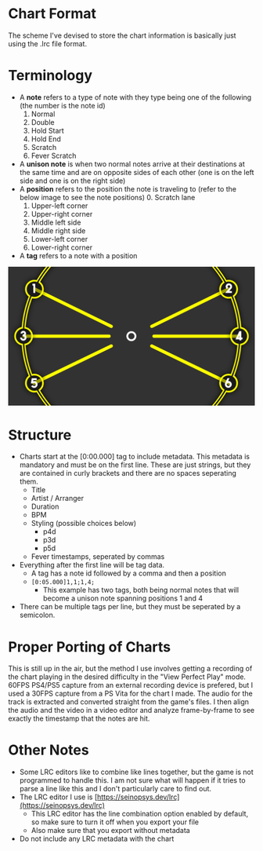 # Chart Format
The scheme I've devised to store the chart information is basically just using the .lrc file format.

# Terminology
- A **note** refers to a type of note with they type being one of the following (the number is the note id)
    1. Normal
    2. Double
    3. Hold Start
    4. Hold End
    5. Scratch
    6. Fever Scratch
- A **unison note** is when two normal notes arrive at their destinations at the same time and are on opposite sides of each other (one is on the left side and one is on the right side) 
- A **position** refers to the position the note is traveling to (refer to the below image to see the note positions)
    0. Scratch lane
    1. Upper-left corner
    2. Upper-right corner
    3. Middle left side
    4. Middle right side
    5. Lower-left corner
    6. Lower-right corner
- A **tag** refers to a note with a position

![Image representing the positions of the note lanes](chart/FORMAT_IMG01.png)

# Structure
- Charts start at the [0:00.000] tag to include metadata. This metadata is mandatory and must be on the first line. These are just strings, but they are contained in curly brackets and there are no spaces seperating them.
    - Title
    - Artist / Arranger
    - Duration
    - BPM
    - Styling (possible choices below)
        - p4d
        - p3d
        - p5d
    - Fever timestamps, seperated by commas
- Everything after the first line will be tag data.
    - A tag has a note id followed by a comma and then a position
    - `[0:05.000]1,1;1,4;`
      - This example has two tags, both being normal notes that will become a unison note spanning positions 1 and 4
- There can be multiple tags per line, but they must be seperated by a semicolon.

# Proper Porting of Charts
This is still up in the air, but the method I use involves getting a recording of the chart playing in the desired difficulty in the "View Perfect Play" mode. 60FPS PS4/PS5 capture from an external recording device is prefered, but I used a 30FPS capture from a PS Vita for the chart I made. The audio for the track is extracted and converted straight from the game's files. I then align the audio and the video in a video editor and analyze frame-by-frame to see exactly the timestamp that the notes are hit.

# Other Notes
- Some LRC editors like to combine like lines together, but the game is not programmed to handle this. I am not sure what will happen if it tries to parse a line like this and I don't particularly care to find out.
- The LRC editor I use is [https://seinopsys.dev/lrc](https://seinopsys.dev/lrc)
    - This LRC editor has the line combination option enabled by default, so make sure to turn it off when you export your file
    - Also make sure that you export without metadata
- Do not include any LRC metadata with the chart